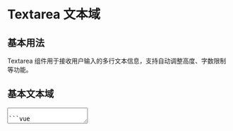 # Textarea 文本域

## 基本用法

Textarea 组件用于接收用户输入的多行文本信息，支持自动调整高度、字数限制等功能。

<script setup>
import { ref } from 'vue'
const value = ref('')
const value2 = ref('')
const autosizeValue = ref('')
const limitValue = ref('')
const rowsAutosizeValue = ref('')

const handleMouseEnter = () => {
  console.log('鼠标移入文本域')
};

const handleMouseLeave = () => {
  console.log('鼠标移出文本域')
};

const handleClick = () => {
  console.log('文本域被点击')
};

const handleEnter = (value) => {
  console.log('按下Enter键，输入值为:', value)
}
const debouncedValue = ref("");

const handleDebounceInput = (val) => {
  debouncedValue.value = val;
};

const handleInput = (val) => {
  console.log("输入事件", val);
};
const handleFocus = (e) => {
  console.log("聚焦事件", e);
};
const handleBlur = (e) => {
  console.log("失焦事件", e);
};
</script>

## 基本文本域

<Textarea v-model="value" placeholder="请输入内容" />

```vue
<Textarea v-model="value" placeholder="请输入内容" />
```

## 标签位置

通过 `labelPosition` 属性可以设置标签的位置，可选值为 `top`（默认）、`left`、`center`、`right`。

<div style="height:500px">
  <Col :span="24" style="height:100px">
    <Textarea v-model="value1" label="默认标签" placeholder="请输入内容" />
  </Col>
  <Col :span="24" style="height:100px">
    <Textarea v-model="value1" labelPosition="top" label="顶部标签" placeholder="请输入内容" />
  </Col>
  <Col :span="24" style="height:100px">
    <Textarea v-model="value1" labelPosition="left" label="左侧标签" placeholder="请输入内容" />
  </Col>
  <Col :span="24" style="height:100px">
    <Textarea v-model="value1" labelPosition="center" label="居中标签" placeholder="请输入内容" />
  </Col>
  <Col :span="24" style="height:100px">
    <Textarea v-model="value1" labelPosition="right" label="右侧标签" placeholder="请输入内容" />
  </Col>
</div>

```vue
<template>
  <div style="display: flex; flex-direction: column; gap: 16px;">
    <Textarea v-model="value1" label="顶部标签" placeholder="请输入内容" />
    <Textarea
      v-model="value2"
      label="左侧标签"
      labelPosition="left"
      placeholder="请输入内容"
    />
    <Textarea
      v-model="value3"
      label="居中标签"
      labelPosition="center"
      placeholder="请输入内容"
    />
    <Textarea
      v-model="value4"
      label="右侧标签"
      labelPosition="right"
      placeholder="请输入内容"
    />
  </div>
</template>

<script setup>
import { ref } from "vue";

const value1 = ref("");
const value2 = ref("");
const value3 = ref("");
const value4 = ref("");
</script>
```

## 自动调整高度

通过设置 `autosize` 属性可以让文本域根据内容自动调整高度。

### 基础自动调整

<Textarea v-model="autosizeValue" autosize width="500px" placeholder="输入内容会自动调整高度" />

```vue
<Textarea v-model="value" autosize placeholder="输入内容会自动调整高度" />
```

### rows与autosize结合使用

当同时设置 `rows` 和 `autosize` 时，文本域会以 `rows` 为初始高度，内容超过时自动拓展。

<Textarea v-model="rowsAutosizeValue" :rows="3" autosize placeholder="初始3行，可自动拓展" />

```vue
<Textarea v-model="value" :rows="3" autosize placeholder="初始3行，可自动拓展" />
```

### 指定最小和最大行数

<Textarea v-model="autosizeValue" :autosize="{ minRows: 3, maxRows: 6 }" placeholder="最小3行，最大6行" />

```vue
<Textarea
  v-model="value"
  :autosize="{ minRows: 3, maxRows: 6 }"
  placeholder="最小3行，最大6行"
/>
```

## 字数限制

通过设置 `maxlength` 和 `show-word-limit` 属性可以限制输入字数并显示字数统计。

<Textarea v-model="limitValue" maxlength="100" show-word-limit placeholder="最多输入100个字符" />

```vue
<Textarea
  v-model="value"
  maxlength="100"
  show-word-limit
  placeholder="最多输入100个字符"
/>
```

## 禁用状态

<Textarea v-model="value" disabled placeholder="禁用状态" />

```vue
<Textarea v-model="value" disabled placeholder="禁用状态" />
```

## 只读状态

<Textarea v-model="value" readonly placeholder="只读状态" />

```vue
<Textarea v-model="value" readonly placeholder="只读状态" />
```

## 不同尺寸

<Textarea v-model="value" size="small" placeholder="小尺寸" />
<Textarea v-model="value" size="medium" placeholder="默认尺寸" />
<Textarea v-model="value" size="large" placeholder="大尺寸" />

```vue
<Textarea v-model="value" size="small" placeholder="小尺寸" />
<Textarea v-model="value" size="medium" placeholder="默认尺寸" />
<Textarea v-model="value" size="large" placeholder="大尺寸" />
```

## 事件监听

<Textarea
v-model="value"
placeholder="请输入内容"
@mouse-enter="handleMouseEnter"
@mouse-leave="handleMouseLeave"
@click="handleClick"
@enter="handleEnter"
@focus="handleFocus"
@blur="handleBlur"
@input="handleInput"
/>

```vue
<template>
  <Textarea
    v-model="value"
    placeholder="请输入内容"
    @mouse-enter="handleMouseEnter"
    @mouse-leave="handleMouseLeave"
    @click="handleClick"
    @enter="handleEnter"
    @focus="handleFocus"
    @blur="handleBlur"
    @input="handleInput"
  />
</template>

<script setup>
const handleMouseEnter = () => {
  console.log("鼠标移入文本域");
};

const handleMouseLeave = () => {
  console.log("鼠标移出文本域");
};

const handleClick = () => {
  console.log("文本域被点击");
};

const handleEnter = (value) => {
  console.log("按下Enter键，输入值为:", value);
};

const handleFocus = (e) => {
  console.log("聚焦事件", e);
};

const handleBlur = (e) => {
  console.log("失焦事件", e);
};

const handleInput = (val) => {
  console.log("输入事件", val);
};
</script>
```

## 防抖输入

<Textarea v-model="debouncedValue" :debounce="500" placeholder="500ms防抖输入" />

```vue
<Textarea
  v-model="debouncedValue"
  :debounce="500"
  placeholder="500ms防抖输入"
/>
```

## API

### Props

| 参数            | 说明                     | 类型             | 可选值                              | 默认值   |
| --------------- | ------------------------ | ---------------- | ----------------------------------- | -------- |
| modelValue      | 绑定值                   | string / number  | —                                   | —        |
| label           | 标签文本                 | string           | —                                   | —        |
| labelPosition   | 标签位置                 | string           | top / left / center / right         | top      |
| placeholder     | 输入框占位文本           | string           | —                                   | —        |
| disabled        | 是否禁用                 | boolean          | —                                   | false    |
| readonly        | 是否只读                 | boolean          | —                                   | false    |
| rows            | 输入框行数               | number           | —                                   | 2        |
| autosize        | 是否自动调整高度         | boolean / object | —                                   | false    |
| maxlength       | 最大输入长度             | number           | —                                   | —        |
| minlength       | 最小输入长度             | number           | —                                   | —        |
| show-word-limit | 是否显示字数统计         | boolean          | —                                   | false    |
| resize          | 调整文本域大小的方式     | string           | none / both / horizontal / vertical | vertical |
| autocomplete    | 原生属性，自动补全       | string           | on / off                            | off      |
| name            | 原生属性                 | string           | —                                   | —        |
| readonly        | 原生属性，是否只读       | boolean          | —                                   | false    |
| debounce        | 防抖延迟时间，单位为毫秒 | number           | —                                   | 0        |
| width           | 输入框宽度               | string           | —                                   | 100%     |
| size            | 输入框尺寸               | string           | small / medium / large              | medium   |

### Events

| 事件名            | 说明                 | 回调参数 |
| ----------------- | -------------------- | -------- |
| update:modelValue | 绑定值更新时触发     | value    |
| input             | 输入时触发           | value    |
| focus             | 输入框获得焦点时触发 | event    |
| blur              | 输入框失去焦点时触发 | event    |
| enter             | 按下回车键时触发     | value    |
| mouse-enter       | 鼠标移入时触发       | —        |
| mouse-leave       | 鼠标移出时触发       | —        |
| click             | 点击输入框时触发     | —        |
| debounce-input    | 防抖输入时触发       | value    |

### 方法

| 方法名 | 说明             | 参数 |
| ------ | ---------------- | ---- |
| focus  | 使输入框获得焦点 | —    |
| blur   | 使输入框失去焦点 | —    |

### 插槽

| name    | 说明       |
| ------- | ---------- |
| default | 输入框内容 |
